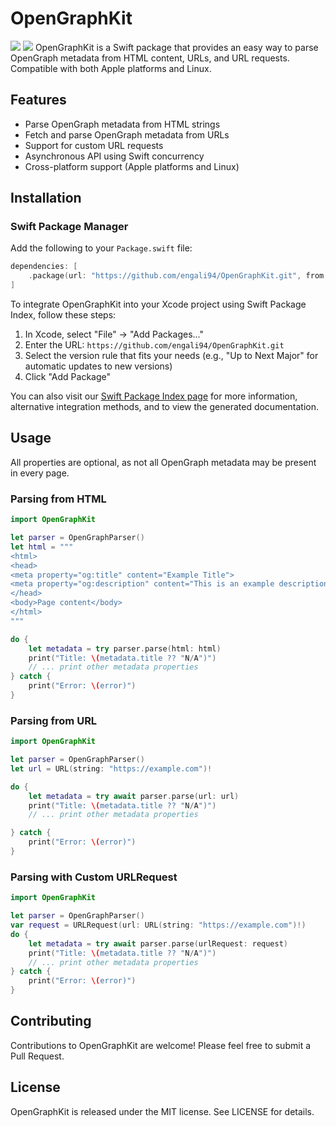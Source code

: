 # OpenGraphKit
[![](https://img.shields.io/endpoint?url=https%3A%2F%2Fswiftpackageindex.com%2Fapi%2Fpackages%2F[yourusername]%2FOpenGraphKit%2Fbadge%3Ftype%3Dswift-versions)](https://swiftpackageindex.com/engali94/OpenGraphKit)
[![](https://img.shields.io/endpoint?url=https%3A%2F%2Fswiftpackageindex.com%2Fapi%2Fpackages%2F[yourusername]%2FOpenGraphKit%2Fbadge%3Ftype%3Dplatforms)](https://swiftpackageindex.com/engali94/OpenGraphKit)
OpenGraphKit is a Swift package that provides an easy way to parse OpenGraph metadata from HTML content, URLs, and URL requests. Compatible with both Apple platforms and Linux.

## Features

- Parse OpenGraph metadata from HTML strings
- Fetch and parse OpenGraph metadata from URLs
- Support for custom URL requests
- Asynchronous API using Swift concurrency
- Cross-platform support (Apple platforms and Linux)

## Installation

### Swift Package Manager

Add the following to your `Package.swift` file:

```swift
dependencies: [
    .package(url: "https://github.com/engali94/OpenGraphKit.git", from: "0.1")
]
```
To integrate OpenGraphKit into your Xcode project using Swift Package Index, follow these steps:

1. In Xcode, select "File" → "Add Packages..."
2. Enter the URL: `https://github.com/engali94/OpenGraphKit.git`
3. Select the version rule that fits your needs (e.g., "Up to Next Major" for automatic updates to new versions)
4. Click "Add Package"

You can also visit our [Swift Package Index page](https://swiftpackageindex.com/engali94/OpenGraphKit) for more information, alternative integration methods, and to view the generated documentation.


## Usage

All properties are optional, as not all OpenGraph metadata may be present in every page.

### Parsing from HTML

```swift
import OpenGraphKit

let parser = OpenGraphParser()
let html = """
<html>
<head>
<meta property="og:title" content="Example Title">
<meta property="og:description" content="This is an example description.">
</head>
<body>Page content</body>
</html>
"""

do {
    let metadata = try parser.parse(html: html)
    print("Title: \(metadata.title ?? "N/A")")
    // ... print other metadata properties
} catch {
    print("Error: \(error)")
}
```

### Parsing from URL

```swift
import OpenGraphKit

let parser = OpenGraphParser()
let url = URL(string: "https://example.com")!

do {
    let metadata = try await parser.parse(url: url)
    print("Title: \(metadata.title ?? "N/A")")
    // ... print other metadata properties

} catch {
    print("Error: \(error)")
}
```

### Parsing with Custom URLRequest

```swift
import OpenGraphKit

let parser = OpenGraphParser()
var request = URLRequest(url: URL(string: "https://example.com")!)
do {
    let metadata = try await parser.parse(urlRequest: request)
    print("Title: \(metadata.title ?? "N/A")")
    // ... print other metadata properties
} catch {
    print("Error: \(error)")
}
```

## Contributing

Contributions to OpenGraphKit are welcome! Please feel free to submit a Pull Request.

## License

OpenGraphKit is released under the MIT license. See LICENSE for details.
